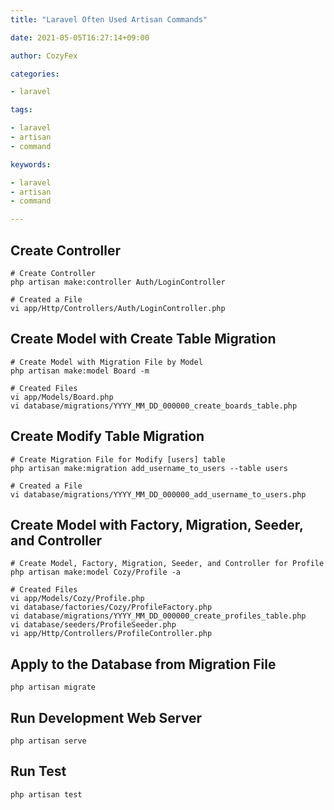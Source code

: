 ```yaml
---
title: "Laravel Often Used Artisan Commands"

date: 2021-05-05T16:27:14+09:00

author: CozyFex

categories:

- laravel

tags:

- laravel
- artisan
- command

keywords:

- laravel
- artisan
- command

---
```


## Create Controller

```shell
# Create Controller
php artisan make:controller Auth/LoginController

# Created a File
vi app/Http/Controllers/Auth/LoginController.php
````

## Create Model with Create Table Migration

```shell
# Create Model with Migration File by Model
php artisan make:model Board -m

# Created Files
vi app/Models/Board.php
vi database/migrations/YYYY_MM_DD_000000_create_boards_table.php
```

## Create Modify Table Migration

```shell
# Create Migration File for Modify [users] table
php artisan make:migration add_username_to_users --table users

# Created a File
vi database/migrations/YYYY_MM_DD_000000_add_username_to_users.php
```

## Create Model with Factory, Migration, Seeder, and Controller

```shell
# Create Model, Factory, Migration, Seeder, and Controller for Profile
php artisan make:model Cozy/Profile -a

# Created Files
vi app/Models/Cozy/Profile.php
vi database/factories/Cozy/ProfileFactory.php
vi database/migrations/YYYY_MM_DD_000000_create_profiles_table.php
vi database/seeders/ProfileSeeder.php
vi app/Http/Controllers/ProfileController.php
```

## Apply to the Database from Migration File

```shell
php artisan migrate
```

## Run Development Web Server

```shell
php artisan serve
```

## Run Test

```shell
php artisan test
```